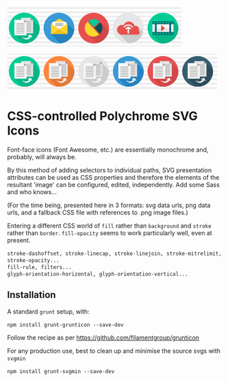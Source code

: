 ![alt text](https://github.com/codescheme/svg-icons-css/blob/master/img/lss511.png?raw=true "icons")

![alt text](https://github.com/codescheme/svg-icons-css/blob/master/img/lss512.png?raw=true "css-controlled icon fills")

# CSS-controlled Polychrome SVG Icons

Font-face icons (Font Awesome, etc.) are essentially monochrome and, probably, will always be.
 
By this method of adding selectors to individual paths, SVG presentation attributes can be used as CSS properties and therefore the elements of the resultant 'image' can be configured, edited, independently. Add some Sass and who knows...

(For the time being, presented here in 3 formats: svg data urls, png data urls, and a fallback CSS file with references to .png image files.) 

Entering a different CSS world of ```fill``` rather than ```background``` and ```stroke``` rather than ```border```.
```fill-opacity``` seems to work particularly well, even at present.

```
stroke-dashoffset, stroke-linecap, stroke-linejoin, stroke-mitrelimit, stroke-opacity...
fill-rule, filters...
glyph-orientation-horizontal, glyph-orientation-vertical... 
```

## Installation

A standard ```grunt``` setup, with:

``` 
npm install grunt-grunticon --save-dev
```

Follow the recipe as per https://github.com/filamentgroup/grunticon 

For any production use, best to clean up and minimise the source svgs with ```svgmin```

```
npm install grunt-svgmin --save-dev 
```
 
